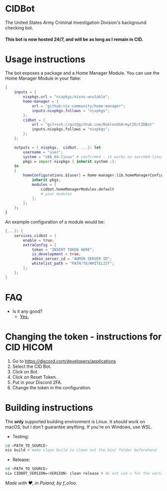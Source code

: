 # CIDBot

The United States Army Criminal Investigation Division's background checking bot.

#### This bot is now hosted 24/7, and will be as long as I remain in CID.

# Usage instructions

The bot exposes a package and a Home Manager Module.
You can use the Home Manager Module in your flake:

```nix
{
    inputs = {
        nixpkgs.url = "nixpkgs/nixos-unstable";
        home-manager = {
            url = "github:nix-community/home-manager";
            inputs.nixpkgs.follows = "nixpkgs";
        };
        cidbot = {
            url = "git+ssh://git@github.com/RobloxUSArmyCID/CIDBot"
            inputs.nixpkgs.follows = "nixpkgs";
        };
    };

    outputs = { nixpkgs,  cidbot, ...}: let
        username = "user";
        system = "x86_64-linux" # confirmed - it works on aarch64-linux, not sure about darwin, it _should_ tho
        pkgs = import nixpkgs { inherit system ;};
    in
    {
        homeConfigurations.${user} = home-manager.lib.homeManagerConfiguration {
            inherit pkgs;
            modules = [
                cidbot.homeManagerModules.default
                # your modules
            ];
        };
    };
}
```

An example configuration of a module would be:

```nix
{...}: {
    services.cidbot = {
        enable = true;
        extraConfig = {
            token = "INSERT TOKEN HERE";
            is_development = true;
            admin_server_id = "ADMIN SERVER ID";
            whitelist_path = "PATH/TO/WHITELIST";
        };
    };
}
```

# FAQ

- Is it any good?
  - [Yes.](https://news.ycombinator.com/item?id=3067434)

# Changing the token - instructions for CID HICOM

1. Go to https://discord.com/developers/applications
2. Select the CID Bot.
3. Click on Bot.
4. Click on Reset Token.
5. Put in your Discord 2FA.
6. Change the token in the configuration.

# Building instructions

The **only** supported building environment is Linux. It _should_ work on macOS, but I don't guarantee anything. If you're on Windows, use WSL.

- Testing:

```bash
cd <PATH_TO_SOURCE>
nix build # make clean build to clean out the bin/ folder beforehand
```

- Release:

```bash
cd <PATH_TO_SOURCE>
nix CIDBOT_VERSION=<VERSION> clean release # do not use v for the version (ex. v2.0.0)
```

_Made with :heart:,
in Poland,
by f_o1oo._
